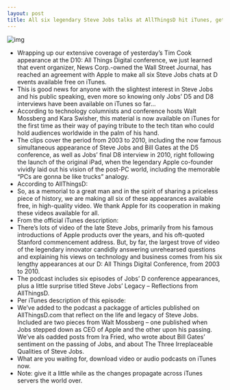 ```yaml
---
layout: post
title: All six legendary Steve Jobs talks at AllThingsD hit iTunes, get downloading
---
```

![img](http://media.idownloadblog.com/wp-content/uploads/2012/05/Steve-Jobs-at-All-Thnigs-Digital-teaser.jpg)
* Wrapping up our extensive coverage of yesterday’s Tim Cook appearance at the D10: All Things Digital conference, we just learned that event organizer, News Corp.-owned the Wall Street Journal, has reached an agreement with Apple to make all six Steve Jobs chats at D events available free on iTunes.
* This is good news for anyone with the slightest interest in Steve Jobs and his public speaking, even more so knowing only Jobs’ D5 and D8 interviews have been available on iTunes so far…
* According to technology columnists and conference hosts Walt Mossberg and Kara Swisher, this material is now available on iTunes for the first time as their way of paying tribute to the tech titan who could hold audiences worldwide in the palm of his hand.
* The clips cover the period from 2003 to 2010, including the now famous simultaneous appearance of Steve Jobs and Bill Gates at the D5 conference, as well as Jobs’ final D8 interview in 2010, right following the launch of the original iPad, when the legendary Apple co-founder vividly laid out his vision of the post-PC world, including the memorable “PCs are gonna be like trucks” analogy.
* According to AllThingsD:
* So, as a memorial to a great man and in the spirit of sharing a priceless piece of history, we are making all six of these appearances available free, in high-quality video. We thank Apple for its cooperation in making these videos available for all.
* From the official iTunes description:
* There’s lots of video of the late Steve Jobs, primarily from his famous introductions of Apple products over the years, and his oft-quoted Stanford commencement address. But, by far, the largest trove of video of the legendary innovator candidly answering unrehearsed questions and explaining his views on technology and business comes from his six lengthy appearances at our D: All Things Digital Conference, from 2003 to 2010.
* The podcast includes six episodes of Jobs’ D conference appearances, plus a little surprise titled Steve Jobs’ Legacy – Reflections from AllThingsD.
* Per iTunes description of this episode:
* We’ve added to the podcast a packagge of articles published on AllThingsD.com that reflect on the life and legacy of Steve Jobs. Included are two pieces from Walt Mossberg – one published when Jobs stepped down as CEO of Apple and the other upon his passing. We’ve als oadded posts from Ira Fried, who wrote about Bill Gates’ sentiment on the passing of Jobs, and about The Three Irreplaceable Qualities of Steve Jobs.
* What are you waiting for, download video or audio podcasts on iTunes now.
* Note: give it a little while as the changes propagate across iTunes servers the world over.

